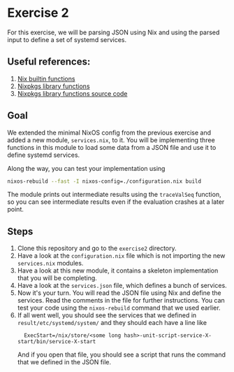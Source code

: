 # Exercise 2
For this exercise, we will be parsing JSON using Nix and using the parsed input to define a set of systemd services.

## Useful references:
1. [Nix builtin functions](https://nixos.org/manual/nix/stable/language/builtins.html)
1. [Nixpkgs library functions](https://nixos.org/manual/nixpkgs/stable/#chap-functions)
1. [Nixpkgs library functions source code](https://github.com/NixOS/nixpkgs/tree/master/lib)

## Goal

We extended the minimal NixOS config from the previous exercise and added a new
module, `services.nix`, to it.
You will be implementing three functions in this module to load some data from
a JSON file and use it to define systemd services.

Along the way, you can test your implementation using
```bash
nixos-rebuild --fast -I nixos-config=./configuration.nix build
```

The module prints out intermediate results using the `traceValSeq` function,
so you can see intermediate results even if the evaluation crashes at a later point.

## Steps

1. Clone this repository and go to the `exercise2` directory.
1. Have a look at the `configuration.nix` file which is not importing the
   new `services.nix` modules.
1. Have a look at this new module, it contains a skeleton implementation that
   you will be completing.
1. Have a look at the `services.json` file, which defines a bunch of services.
1. Now it's your turn.
   You will read the JSON file using Nix and define the services.
   Read the comments in the file for further instructions.
   You can test your code using the `nixos-rebuild` command that we used earlier.
1. If all went well, you should see the services that we defined in
   `result/etc/systemd/system/` and they should each have a line like
   ```
     ExecStart=/nix/store/<some long hash>-unit-script-service-X-start/bin/service-X-start
   ```
   And if you open that file, you should see a script that runs the command that
   we defined in the JSON file.

